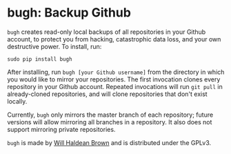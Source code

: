 bugh: Backup Github
====

`bugh` creates read-only local backups of all repositories in your Github
account, to protect you from hacking, catastrophic data loss, and your own
destructive power. To install, run:  

    sudo pip install bugh

After installing, run `bugh [your Github username]` from the directory
in which you would like to mirror your repositories. The first invocation clones
every repository in your Github account. Repeated invocations will run `git
pull` in already-cloned repositories, and will clone repositories that don't
exist locally.

Currently, `bugh` only mirrors the master branch of each repository; future
versions will allow mirroring all branches in a repository. It also does not
support mirroring private repositories.

`bugh` is made by [Will Haldean Brown][1] and is distributed under the GPLv3.

[1]:http://haldean.org
